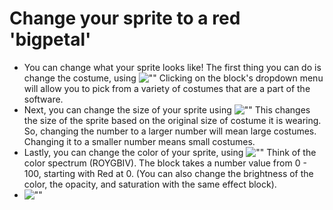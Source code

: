 # Change your sprite to a red 'bigpetal'

- You can change what your sprite looks like! The first thing you can do is change the costume, using ![""](./img/switchcostume.png) Clicking on the block's dropdown menu will allow you to pick from a variety of costumes that are a part of the software.
- Next, you can change the size of your sprite using ![""](./img/size.png) This changes the size of the sprite based on the original size of costume it is wearing. So, changing the number to a larger number will mean large costumes. Changing it to a smaller number means small costumes.
- Lastly, you can change the color of your sprite, using ![""](./img/setcoloreffect.png) Think of the color spectrum (ROYGBIV). The block takes a number value from 0 - 100, starting with Red at 0. (You can also change the brightness of the color, the opacity, and saturation with the same effect block).
- ![""](./img/colorwheel.png)
